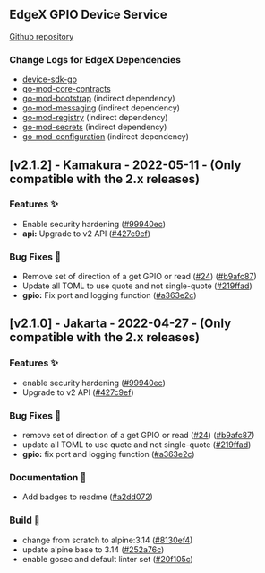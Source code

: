 ## EdgeX GPIO Device Service
[Github repository](https://github.com/edgexfoundry/device-gpio)

### Change Logs for EdgeX Dependencies
- [device-sdk-go](https://github.com/edgexfoundry/device-sdk-go/blob/main/CHANGELOG.md)
- [go-mod-core-contracts](https://github.com/edgexfoundry/go-mod-core-contracts/blob/main/CHANGELOG.md)
- [go-mod-bootstrap](https://github.com/edgexfoundry/go-mod-bootstrap/blob/main/CHANGELOG.md)  (indirect dependency)
- [go-mod-messaging](https://github.com/edgexfoundry/go-mod-messaging/blob/main/CHANGELOG.md) (indirect dependency)
- [go-mod-registry](https://github.com/edgexfoundry/go-mod-registry/blob/main/CHANGELOG.md)  (indirect dependency)
- [go-mod-secrets](https://github.com/edgexfoundry/go-mod-secrets/blob/main/CHANGELOG.md) (indirect dependency)
- [go-mod-configuration](https://github.com/edgexfoundry/go-mod-configuration/blob/main/CHANGELOG.md) (indirect dependency)

## [v2.1.2] - Kamakura - 2022-05-11 - (Only compatible with the 2.x releases)
### Features ✨
- Enable security hardening ([#99940ec](https://github.com/edgexfoundry/device-gpio/commits/99940ec))
- **api:** Upgrade to v2 API ([#427c9ef](https://github.com/edgexfoundry/device-gpio/commits/427c9ef))

### Bug Fixes 🐛
- Remove set of direction of a get GPIO or read ([#24](https://github.com/edgexfoundry/device-gpio/issues/24)) ([#b9afc87](https://github.com/edgexfoundry/device-gpio/commits/b9afc87))
- Update all TOML to use quote and not single-quote ([#219ffad](https://github.com/edgexfoundry/device-gpio/commits/219ffad))
- **gpio:** Fix port and logging function ([#a363e2c](https://github.com/edgexfoundry/device-gpio/commits/a363e2c))

## [v2.1.0] - Jakarta - 2022-04-27 - (Only compatible with the 2.x releases)
### Features ✨
- enable security hardening ([#99940ec](https://github.com/edgexfoundry/device-gpio/commits/99940ec))
- Upgrade to v2 API ([#427c9ef](https://github.com/edgexfoundry/device-gpio/commits/427c9ef))
### Bug Fixes 🐛
- remove set of direction of a get GPIO or read ([#24](https://github.com/edgexfoundry/device-gpio/issues/24)) ([#b9afc87](https://github.com/edgexfoundry/device-gpio/commits/b9afc87))
- update all TOML to use quote and not single-quote ([#219ffad](https://github.com/edgexfoundry/device-gpio/commits/219ffad))
- **gpio:** fix port and logging function ([#a363e2c](https://github.com/edgexfoundry/device-gpio/commits/a363e2c))
### Documentation 📖
- Add badges to readme ([#a2dd072](https://github.com/edgexfoundry/device-gpio/commits/a2dd072))
### Build 👷
- change from scratch to alpine:3.14 ([#8130ef4](https://github.com/edgexfoundry/device-gpio/commits/8130ef4))
- update alpine base to 3.14 ([#252a76c](https://github.com/edgexfoundry/device-gpio/commits/252a76c))
- enable gosec and default linter set ([#20f105c](https://github.com/edgexfoundry/device-gpio/commits/20f105c))


